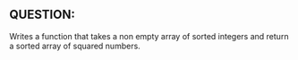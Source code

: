 ## QUESTION:
Writes a function that takes a non empty array of sorted integers and return a sorted array of squared numbers.

